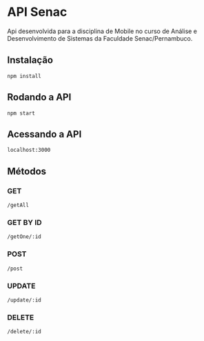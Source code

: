 # API Senac

Api desenvolvida para a disciplina de Mobile no curso de Análise e Desenvolvimento de Sistemas da Faculdade Senac/Pernambuco.

## Instalação

```
npm install
```

## Rodando a API

```
npm start
```

## Acessando a API

```
localhost:3000
```

## Métodos

### GET

```
/getAll
```

### GET BY ID

```
/getOne/:id
```

### POST

```
/post
```

### UPDATE

```
/update/:id
```

### DELETE

```
/delete/:id
```


